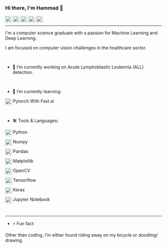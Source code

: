### Hi there, I'm Hammad 👋


<a href="https://twitter.com/hammaduleaman">
  <img align="left" alt="Hammad Mir| Twitter" width="22px" src="https://cdn.jsdelivr.net/npm/simple-icons@v3/icons/twitter.svg" />
</a>
<a href="https://facebook.com/hammaduleaman">
  <img align="left" alt="Hammad Mir| Facebook" width="22px" src="https://cdn.jsdelivr.net/npm/simple-icons@v3/icons/facebook.svg" />
</a>
<a href="https://instagram.com/hammad_ul_eaman_mir">
  <img align="left" alt="Hammad Mir| Twitter" width="22px" src="https://cdn.jsdelivr.net/npm/simple-icons@v3/icons/instagram.svg" />
</a>
<a href="https://www.linkedin.com/in/hammad-mir-9027aa108/">
  <img align="left" alt="Hammad Mir | Linkedin" width="22px" src="https://cdn.jsdelivr.net/npm/simple-icons@v3/icons/linkedin.svg" />
</a>
<a href="https://angel.co/u/hammad-mir-1">
  <img align="left" alt="Hammad Mir | Angel.co" width="22px" src="https://cdn.jsdelivr.net/npm/simple-icons@3.2.0/icons/angellist.svg" />
</a>
</br>

---


I'm a computer science graduate with a passion for Machine Learning and Deep Learning.

I am focused on computer vision challenges in the healthcare sector.

</br>


- 🔭 I’m currently working on Acute Lymphoblastic Leukemia (ALL) detection.

</br>


- 🌱 I’m currently learning:

Pytorch With Fast.ai
<a href="https://pytorch.org/">
  <img align="left" alt="Pytorch" width="22px" src="https://cdn.jsdelivr.net/npm/simple-icons@v3/icons/pytorch.svg" />
</a>

</br>

- 🛠️ Tools & Languages:

Python
<a href="https://python.org/">
  <img align="left" alt="Python" width="22px" src="https://cdn.jsdelivr.net/npm/simple-icons@v3/icons/python.svg" />
</a>

Numpy
<a href="https://numpy.org/">
  <img align="left" alt="Numpy" width="22px" src="https://upload.wikimedia.org/wikipedia/commons/1/1a/NumPy_logo.svg" />
</a>

Pandas
<a href="https://pandas.pydata.org/">
  <img align="left" alt="Pandas" width="22px" src="https://cdn.jsdelivr.net/npm/simple-icons@v3/icons/pandas.svg" />
</a>

Matplotlib
<a href="https://matplotlib.org/">
  <img align="left" alt="Pytorch" width="22px" src="https://upload.wikimedia.org/wikipedia/commons/8/84/Matplotlib_icon.svg" />
</a>

OpenCV
<a href="https://opencv.org/">
  <img align="left" alt="OpenCV" width="22px" src="https://upload.wikimedia.org/wikipedia/commons/3/32/OpenCV_Logo_with_text_svg_version.svg" />
</a>

Tensorflow
<a href="https://tensorflow.org/">
  <img align="left" alt="Tensorflow" width="22px" src="https://cdn.jsdelivr.net/npm/simple-icons@v3/icons/tensorflow.svg" />
</a>

Keras
<a href="https://keras.io/">
  <img align="left" alt="Keras" width="22px" src="https://cdn.jsdelivr.net/npm/simple-icons@v3/icons/keras.svg" />
</a>

Jupyter Notebook
<a href="https://jupyter.org/">
  <img align="left" alt="Jupyter" width="22px" src="https://cdn.jsdelivr.net/npm/simple-icons@3.2.0/icons/jupyter.svg" />
</a>

</br>

---

- ⚡ Fun fact: 

Other than coding, I'm either found riding away on my bicycle or doodling/ drawing.

<!--
**Hammad-Mir/Hammad-Mir** is a ✨ _special_ ✨ repository because its `README.md` (this file) appears on your GitHub profile.

Here are some ideas to get you started:

- 🔭 I’m currently working on ...
- 🌱 I’m currently learning ...
- 👯 I’m looking to collaborate on ...
- 🤔 I’m looking for help with ...
- 💬 Ask me about ...
- 📫 How to reach me: ...
- 😄 Pronouns: ...
- ⚡ Fun fact: ...
-->
